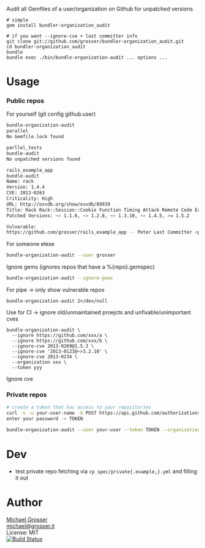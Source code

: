 Audit all Gemfiles of a user/organization on Github for unpatched versions

    # simple
    gem install bundler-organization_audit

    # if you want --ignore-cve + last committer info
    git clone git://github.com/grosser/bundler-organization_audit.git
    cd bundler-organization_audit
    bundle
    bundle exec ./bin/bundle-organization-audit ... options ...

Usage
=====

### Public repos
For yourself (git config github.user)
```Bash
bundle-organization-audit
parallel
No Gemfile.lock found

parllel_tests
bundle-audit
No unpatched versions found

rails_example_app
bundle-audit
Name: rack
Version: 1.4.4
CVE: 2013-0263
Criticality: High
URL: http://osvdb.org/show/osvdb/89939
Title: Rack Rack::Session::Cookie Function Timing Attack Remote Code Execution
Patched Versions: ~> 1.1.6, ~> 1.2.8, ~> 1.3.10, ~> 1.4.5, >= 1.5.2

Vulnerable:
https://github.com/grosser/rails_example_app -- Peter Last Committer <peter@last-commit-email.com>
```

For someone elese
```Bash
bundle-organization-audit --user grosser
```

Ignore gems (ignores repos that have a %{repo}.gemspec)
```Bash
bundle-organization-audit --ignore-gems
```

For pipe -> only show vulnerable repos
```
bundle-organization-audit 2>/dev/null
```

Use for CI -> ignore old/unmaintained proejcts and unfixable/unimportant cves
```
bundle-organization-audit \
  --ignore https://github.com/xxx/a \
  --ignore https://github.com/xxx/b \
  --ignore-cve 2013-0269@1.5.3 \
  --ignore-cve '2013-0123@~>3.2.10' \
  --ignore-cve 2013-0234 \
  --organization xxx \
  --token yyy
```

Ignore cve

### Private repos

```Bash
# create a token that has access to your repositories
curl -v -u your-user-name -X POST https://api.github.com/authorizations --data '{"scopes":["repo"]}'
enter your password -> TOKEN

bundle-organization-audit --user your-user --token TOKEN --organization your-organization
```

Dev
===
 - test private repo fetching via `cp spec/private{.example,}.yml` and filling it out

Author
======
[Michael Grosser](http://grosser.it)<br/>
michael@grosser.it<br/>
License: MIT<br/>
[![Build Status](https://travis-ci.org/grosser/bundler-organization_audit.png)](https://travis-ci.org/grosser/bundler-organization_audit)
